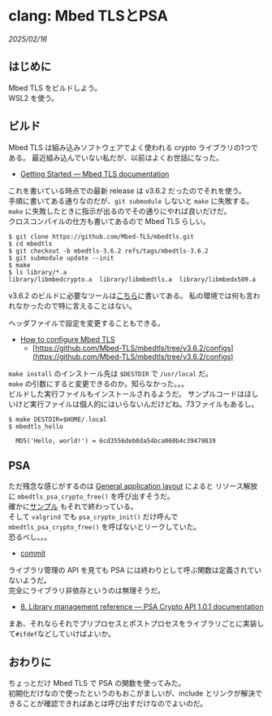 # clang: Mbed TLSとPSA

_2025/02/16_

## はじめに

Mbed TLS をビルドしよう。  
WSL2 を使う。

## ビルド

Mbed TLS は組み込みソフトウェアでよく使われる crypto ライブラリの1つである。
最近組み込んでいない私だが、以前はよくお世話になった。

* [Getting Started — Mbed TLS documentation](https://mbed-tls.readthedocs.io/en/latest/getting_started/)

これを書いている時点での最新 release は v3.6.2 だったのでそれを使う。  
手順に書いてある通りなのだが、`git submodule` しないと `make` に失敗する。
`make` に失敗したときに指示が出るのでその通りにやれば良いだけだ。  
クロスコンパイルの仕方も書いてあるので Mbed TLS らしい。

```console
$ git clone https://github.com/Mbed-TLS/mbedtls.git
$ cd mbedtls
$ git checkout -b mbedtls-3.6.2 refs/tags/mbedtls-3.6.2
$ git submodule update --init
$ make
$ ls library/*.a
library/libmbedcrypto.a  library/libmbedtls.a  library/libmbedx509.a
```

v3.6.2 のビルドに必要なツールは[こちら](https://github.com/Mbed-TLS/mbedtls/tree/v3.6.2?tab=readme-ov-file#tool-versions)に書いてある。
私の環境では何も言われなかったので特に言えることはない。

ヘッダファイルで設定を変更することもできる。

* [How to configure Mbed TLS](https://mbed-tls.readthedocs.io/en/latest/kb/compiling-and-building/how-do-i-configure-mbedtls/)
  * [https://github.com/Mbed-TLS/mbedtls/tree/v3.6.2/configs](https://github.com/Mbed-TLS/mbedtls/tree/v3.6.2/configs)

`make install` のインストール先は `$DESTDIR` で `/usr/local` だ。  
`make` の引数にすると変更できるのか。知らなかった。。。  
ビルドした実行ファイルもインストールされるようだ。
サンプルコードはほしいけど実行ファイルは個人的にはいらないんだけどね。73ファイルもあるし。

```console
$ make DESTDIR=$HOME/.local
$ mbedtls_hello

  MD5('Hello, world!') = 6cd3556deb0da54bca060b4c39479839
```

## PSA

ただ残念な感じがするのは [General application layout](https://github.com/Mbed-TLS/mbedtls/blob/v3.6.2/docs/psa-transition.md#general-application-layout) によると
リソース解放に `mbedtls_psa_crypto_free()` を呼び出すそうだ。  
確かに[サンプル](https://mbed-tls.readthedocs.io/en/latest/getting_started/psa/#importing-a-key) もそれで終わっている。  
そして `valgrind` でも `psa_crypto_init()` だけ呼んで `mbedtls_psa_crypto_free()` を呼ばないとリークしていた。  
恐るべし。。。

* [commit](https://github.com/hirokuma/mbedtls-psa-example/blob/77307c6f5f89cac4080ed0cd3753f1ed48143c69/test1.c)

ライブラリ管理の API を見ても PSA には終わりとして呼ぶ関数は定義されていないようだ。  
完全にライブラリ非依存というのは無理そうだ。

* [8. Library management reference — PSA Crypto API 1.0.1 documentation](https://arm-software.github.io/psa-api/crypto/1.0/api/library/index.html)

まあ、それならそれでプリプロセスとポストプロセスをライブラリごとに実装して`#ifdef`などしていけばよいか。

## おわりに

ちょっとだけ Mbed TLS で PSA の関数を使ってみた。  
初期化だけなので使ったというのもおこがましいが、include とリンクが解決できることが確認できればあとは呼び出すだけなのでよいのだ。
